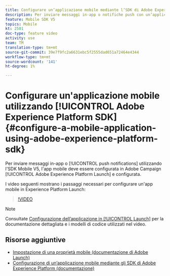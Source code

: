 ```yaml
---
title: Configurare un’applicazione mobile mediante l’SDK di Adobe Experience Platform
description: Per inviare messaggi in-app o notifiche push con un’applicazione Experience Cloud SDK, un’app mobile deve essere configurata in Adobe Experience Platform Launch e configurata in Adobe Campaign
feature: Mobile SDK V5
topics: Mobile
kt: 2501
doc-type: feature video
activity: use
team: TM
translation-type: tm+mt
source-git-commit: 39e7f9fc2a6631ebc5f2555dad651a72464e4344
workflow-type: tm+mt
source-wordcount: '141'
ht-degree: 1%

---
```



# Configurare un&#39;applicazione mobile utilizzando [!UICONTROL Adobe Experience Platform SDK] {#configure-a-mobile-application-using-adobe-experience-platform-sdk}

Per inviare messaggi in-app o [!UICONTROL push notifications] utilizzando l&#39;SDK Mobile V5, l&#39;app mobile deve essere configurata in Adobe Campaign [!UICONTROL Adobe Experience Platform Launch] e configurata.

I video seguenti mostrano i passaggi necessari per configurare un&#39;app mobile in Experience Platform Launch:

>[!VIDEO](https://video.tv.adobe.com/v/26224?quality=12)

>[!NOTE]
>Consultate [Configurazione dell’applicazione in [!UICONTROL Launch]](https://helpx.adobe.com/campaign/kb/configuring-app-sdk.html#ConfiguringyourapplicationinLaunch) per la documentazione dettagliata e i modelli di codice utilizzati nel video.

## Risorse aggiuntive

* [Impostazione di una proprietà mobile (documentazione di Adobe Launch)](https://aep-sdks.gitbook.io/docs/getting-started/create-a-mobile-property)
* [Configurazione di un’applicazione mobile mediante gli SDK di Adobe Experience Platform (documentazione)](https://helpx.adobe.com/campaign/kb/configuring-app-sdk.html)
